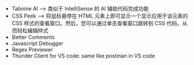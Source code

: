 - Tabnine AI --> 类似于 IntelliSense 的 AI 辅助代码完成功能
- CSS Peek -->   将鼠标悬停在 HTML 元素上即可显示一个显示应用于该元素的 CSS 样式的查看窗口。然后，您可以通过单击查看窗口跳转到 CSS 代码，从而轻松编辑样式
- Better Comments
- Javascript Debugger
- Regex Previewer
- Thunder Client for VS code: same like postman in VS code
